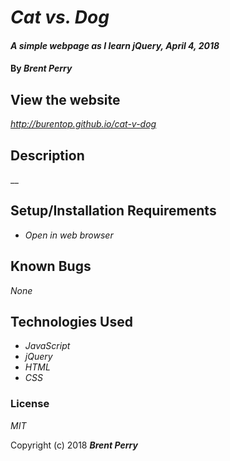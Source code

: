 # _Cat vs. Dog_

#### _A simple webpage as I learn jQuery, April 4, 2018_

#### By _**Brent Perry**_

## View the website
_http://burentop.github.io/cat-v-dog_

## Description

__

## Setup/Installation Requirements

* _Open in web browser_

## Known Bugs

_None_

## Technologies Used

* _JavaScript_
* _jQuery_
* _HTML_
* _CSS_

### License

*MIT*

Copyright (c) 2018 **_Brent Perry_**
